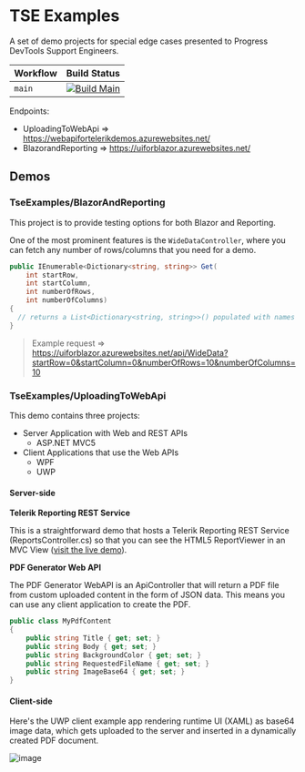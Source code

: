 # TSE Examples

A set of demo projects for special edge cases presented to Progress DevTools Support Engineers.

| Workflow      | Build Status |
|---------------|--------------|
| `main`         | [![Build Main](https://github.com/LanceMcCarthy/TseExamples/actions/workflows/main.yml/badge.svg)](https://github.com/LanceMcCarthy/TseExamples/actions/workflows/main.yml)                             |

Endpoints:
* UploadingToWebApi => https://webapifortelerikdemos.azurewebsites.net/
* BlazorandReporting => https://uiforblazor.azurewebsites.net/

## Demos

### TseExamples/BlazorAndReporting

This project is to provide testing options for both Blazor and Reporting.

One of the most prominent features is the `WideDataController`, where you can fetch any number of rows/columns that you need for a demo.

```csharp
public IEnumerable<Dictionary<string, string>> Get(
    int startRow, 
    int startColumn, 
    int numberOfRows, 
    int numberOfColumns)
{
  // returns a List<Dictionary<string, string>>() populated with names
}
```

> Example request => https://uiforblazor.azurewebsites.net/api/WideData?startRow=0&startColumn=0&numberOfRows=10&numberOfColumns=10

### TseExamples/UploadingToWebApi

This demo contains three projects:

- Server Application with Web and REST APIs
  - ASP.NET MVC5
- Client Applications that use the Web APIs
  - WPF
  - UWP

#### Server-side

**Telerik Reporting REST Service**

This is a straightforward demo that hosts a Telerik Reporting REST Service (ReportsController.cs) so that you can see the HTML5 ReportViewer in an MVC View ([visit the live demo](https://webapifortelerikdemos.azurewebsites.net/Home/ReportViewerView1)).

**PDF Generator Web API**

The PDF Generator WebAPI is an ApiController that will return a PDF file from custom uploaded content in the form of JSON data. This means you can use any client application to create the PDF.

```csharp
public class MyPdfContent
{
    public string Title { get; set; }
    public string Body { get; set; }
    public string BackgroundColor { get; set; }
    public string RequestedFileName { get; set; }
    public string ImageBase64 { get; set; }
}
```

#### Client-side

Here's the UWP client example app rendering runtime UI (XAML) as base64 image data, which gets uploaded to the server and inserted in a dynamically created PDF document.

![image](https://user-images.githubusercontent.com/3520532/47941263-d3e83680-dec3-11e8-8020-148c385cb11e.png)
